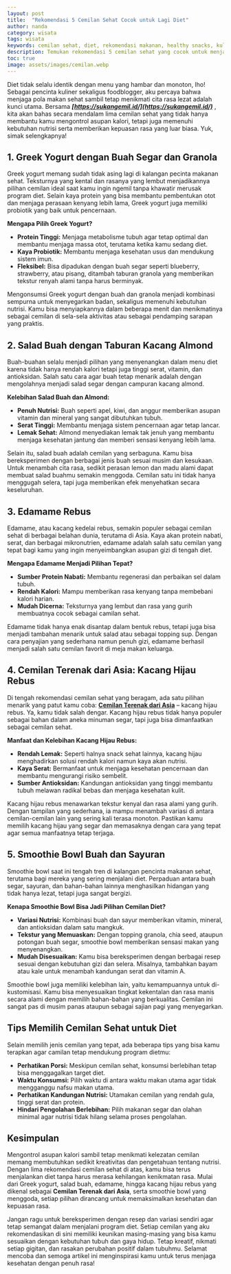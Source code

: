 ```yaml
---
layout: post
title:  "Rekomendasi 5 Cemilan Sehat Cocok untuk Lagi Diet"
author: nanda
category: wisata
tags: wisata
keywords: cemilan sehat, diet, rekomendasi makanan, healthy snacks, kuliner, food blog
description: Temukan rekomendasi 5 cemilan sehat yang cocok untuk menjalani program diet. Artikel mendalam ini akan memandu kamu memilih cemilan lezat sekaligus bergizi agar diet semakin menyenangkan.
toc: true
image: assets/images/cemilan.webp
---
```

Diet tidak selalu identik dengan menu yang hambar dan monoton, lho! Sebagai pencinta kuliner sekaligus foodblogger, aku percaya bahwa menjaga pola makan sehat sambil tetap menikmati cita rasa lezat adalah kunci utama. Bersama ***[https://sukangemil.id/](https://sukangemil.id/)*** , kita akan bahas secara mendalam lima cemilan sehat yang tidak hanya membantu kamu mengontrol asupan kalori, tetapi juga memenuhi kebutuhan nutrisi serta memberikan kepuasan rasa yang luar biasa. Yuk, simak selengkapnya!

## 1. Greek Yogurt dengan Buah Segar dan Granola

Greek yogurt memang sudah tidak asing lagi di kalangan pecinta makanan sehat. Teksturnya yang kental dan rasanya yang lembut menjadikannya pilihan cemilan ideal saat kamu ingin ngemil tanpa khawatir merusak program diet. Selain kaya protein yang bisa membantu pembentukan otot dan menjaga perasaan kenyang lebih lama, Greek yogurt juga memiliki probiotik yang baik untuk pencernaan.

**Mengapa Pilih Greek Yogurt?**  
- **Protein Tinggi:** Menjaga metabolisme tubuh agar tetap optimal dan membantu menjaga massa otot, terutama ketika kamu sedang diet.
- **Kaya Probiotik:** Membantu menjaga kesehatan usus dan mendukung sistem imun.
- **Fleksibel:** Bisa dipadukan dengan buah segar seperti blueberry, strawberry, atau pisang, ditambah taburan granola yang memberikan tekstur renyah alami tanpa harus berminyak.

Mengonsumsi Greek yogurt dengan buah dan granola menjadi kombinasi sempurna untuk menyegarkan badan, sekaligus memenuhi kebutuhan nutrisi. Kamu bisa menyiapkannya dalam beberapa menit dan menikmatinya sebagai cemilan di sela-sela aktivitas atau sebagai pendamping sarapan yang praktis.

## 2. Salad Buah dengan Taburan Kacang Almond

Buah-buahan selalu menjadi pilihan yang menyenangkan dalam menu diet karena tidak hanya rendah kalori tetapi juga tinggi serat, vitamin, dan antioksidan. Salah satu cara agar buah tetap menarik adalah dengan mengolahnya menjadi salad segar dengan campuran kacang almond. 

**Kelebihan Salad Buah dan Almond:**  
- **Penuh Nutrisi:** Buah seperti apel, kiwi, dan anggur memberikan asupan vitamin dan mineral yang sangat dibutuhkan tubuh.
- **Serat Tinggi:** Membantu menjaga sistem pencernaan agar tetap lancar.
- **Lemak Sehat:** Almond menyediakan lemak tak jenuh yang membantu menjaga kesehatan jantung dan memberi sensasi kenyang lebih lama.

Selain itu, salad buah adalah cemilan yang serbaguna. Kamu bisa bereksperimen dengan berbagai jenis buah sesuai musim dan kesukaan. Untuk menambah cita rasa, sedikit perasan lemon dan madu alami dapat membuat salad buahmu semakin menggoda. Cemilan satu ini tidak hanya menggugah selera, tapi juga memberikan efek menyehatkan secara keseluruhan.

## 3. Edamame Rebus

Edamame, atau kacang kedelai rebus, semakin populer sebagai cemilan sehat di berbagai belahan dunia, terutama di Asia. Kaya akan protein nabati, serat, dan berbagai mikronutrien, edamame adalah salah satu cemilan yang tepat bagi kamu yang ingin menyeimbangkan asupan gizi di tengah diet.

**Mengapa Edamame Menjadi Pilihan Tepat?**  
- **Sumber Protein Nabati:** Membantu regenerasi dan perbaikan sel dalam tubuh.
- **Rendah Kalori:** Mampu memberikan rasa kenyang tanpa membebani kalori harian.
- **Mudah Dicerna:** Teksturnya yang lembut dan rasa yang gurih membuatnya cocok sebagai camilan sehat.

Edamame tidak hanya enak disantap dalam bentuk rebus, tetapi juga bisa menjadi tambahan menarik untuk salad atau sebagai topping sup. Dengan cara penyajian yang sederhana namun penuh gizi, edamame berhasil menjadi salah satu cemilan favorit di meja makan keluarga.

## 4. Cemilan Terenak dari Asia: Kacang Hijau Rebus

Di tengah rekomendasi cemilan sehat yang beragam, ada satu pilihan menarik yang patut kamu coba: **[Cemilan Terenak dari Asia](https://sukangemil.id/informasi/cemilan-terenak-dari-asia-cita-rasa-yang-membuat-ketagihan/)** – kacang hijau rebus. Ya, kamu tidak salah dengar. Kacang hijau rebus tidak hanya populer sebagai bahan dalam aneka minuman segar, tapi juga bisa dimanfaatkan sebagai cemilan sehat. 

**Manfaat dan Kelebihan Kacang Hijau Rebus:**  
- **Rendah Lemak:** Seperti halnya snack sehat lainnya, kacang hijau menghadirkan solusi rendah kalori namun kaya akan nutrisi.
- **Kaya Serat:** Bermanfaat untuk menjaga kesehatan pencernaan dan membantu mengurangi risiko sembelit.
- **Sumber Antioksidan:** Kandungan antioksidan yang tinggi membantu tubuh melawan radikal bebas dan menjaga kesehatan kulit.

Kacang hijau rebus menawarkan tekstur kenyal dan rasa alami yang gurih. Dengan tampilan yang sederhana, ia mampu menambah variasi di antara cemilan-cemilan lain yang sering kali terasa monoton. Pastikan kamu memilih kacang hijau yang segar dan memasaknya dengan cara yang tepat agar semua manfaatnya tetap terjaga.

## 5. Smoothie Bowl Buah dan Sayuran

Smoothie bowl saat ini tengah tren di kalangan pencinta makanan sehat, terutama bagi mereka yang sering menjalani diet. Perpaduan antara buah segar, sayuran, dan bahan-bahan lainnya menghasilkan hidangan yang tidak hanya lezat, tetapi juga sangat bergizi. 

**Kenapa Smoothie Bowl Bisa Jadi Pilihan Cemilan Diet?**  
- **Variasi Nutrisi:** Kombinasi buah dan sayur memberikan vitamin, mineral, dan antioksidan dalam satu mangkuk.
- **Tekstur yang Memuaskan:** Dengan topping granola, chia seed, ataupun potongan buah segar, smoothie bowl memberikan sensasi makan yang menyenangkan.
- **Mudah Disesuaikan:** Kamu bisa bereksperimen dengan berbagai resep sesuai dengan kebutuhan gizi dan selera. Misalnya, tambahkan bayam atau kale untuk menambah kandungan serat dan vitamin A.

Smoothie bowl juga memiliki kelebihan lain, yaitu kemampuannya untuk di-kustomisasi. Kamu bisa menyesuaikan tingkat kekentalan dan rasa manis secara alami dengan memilih bahan-bahan yang berkualitas. Cemilan ini sangat pas di musim panas ataupun sebagai sajian pagi yang menyegarkan.

## Tips Memilih Cemilan Sehat untuk Diet

Selain memilih jenis cemilan yang tepat, ada beberapa tips yang bisa kamu terapkan agar camilan tetap mendukung program dietmu:

- **Perhatikan Porsi:** Meskipun cemilan sehat, konsumsi berlebihan tetap bisa menggagalkan target diet.
- **Waktu Konsumsi:** Pilih waktu di antara waktu makan utama agar tidak mengganggu nafsu makan utama.
- **Perhatikan Kandungan Nutrisi:** Utamakan cemilan yang rendah gula, tinggi serat dan protein.
- **Hindari Pengolahan Berlebihan:** Pilih makanan segar dan olahan minimal agar nutrisi tidak hilang selama proses pengolahan.

## Kesimpulan

Mengontrol asupan kalori sambil tetap menikmati kelezatan cemilan memang membutuhkan sedikit kreativitas dan pengetahuan tentang nutrisi. Dengan lima rekomendasi cemilan sehat di atas, kamu bisa terus menjalankan diet tanpa harus merasa kehilangan kenikmatan rasa. Mulai dari Greek yogurt, salad buah, edamame, hingga kacang hijau rebus yang dikenal sebagai **Cemilan Terenak dari Asia**, serta smoothie bowl yang menggoda, setiap pilihan dirancang untuk memaksimalkan kesehatan dan kepuasan rasa.

Jangan ragu untuk bereksperimen dengan resep dan variasi sendiri agar tetap semangat dalam menjalani program diet. Setiap cemilan yang aku rekomendasikan di sini memiliki keunikan masing-masing yang bisa kamu sesuaikan dengan kebutuhan tubuh dan gaya hidup. Tetap kreatif, nikmati setiap gigitan, dan rasakan perubahan positif dalam tubuhmu. Selamat mencoba dan semoga artikel ini menginspirasi kamu untuk terus menjaga kesehatan dengan penuh rasa!

